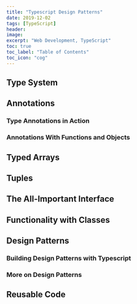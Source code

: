 ```yaml
---
title: "Typescript Design Patterns"
date: 2019-12-02
tags: [TypeScript]
header:
image:
excerpt: "Web Development, TypeScript"
toc: true
toc_label: "Table of Contents"
toc_icon: "cog"
---
```


## Type System

## Annotations

### Type Annotations in Action

### Annotations With Functions and Objects

## Typed Arrays

## Tuples

## The All-Important Interface

## Functionality with Classes

## Design Patterns

### Building Design Patterns with Typescript

### More on Design Patterns

## Reusable Code